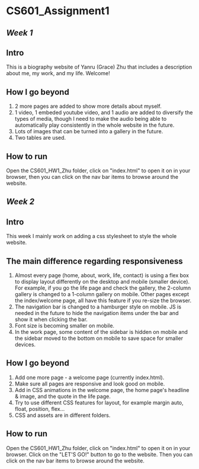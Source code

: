 # CS601_Assignment1
## *Week 1*
## Intro
This is a biography website of Yanru (Grace) Zhu that includes a description about me, my work, and my life. 
Welcome!

## How I go beyond
1. 2 more pages are added to show more details about myself.
2. 1 video, 1 embeded youtube video, and 1 audio are added to diversify the types of media, though I need to make the audio being able to automatically play consistently in the whole website in the future.
3. Lots of images that can be turned into a gallery in the future.
4. Two tables are used.

## How to run
Open the CS601_HW1_Zhu folder, click on "index.html" to open it on in your browser, then you can click on the nav bar items to browse around the website.

## *Week 2*
## Intro
This week I mainly work on adding a css stylesheet to style the whole website. 

## The main difference regarding responsiveness
1. Almost every page (home, about, work, life, contact) is using a flex box to display layout differently on the desktop and mobile (smaller device). For example, if you go the life page and check the gallery, the 2-column gallery is changed to a 1-column gallery on mobile. Other pages except the index/welcome page, all have this feature if you re-size the browser.
2. The navigation bar is changed to a hamburger style on mobile. JS is needed in the future to hide the navigation items under the bar and show it when clicking the bar.
3. Font size is becoming smaller on mobile.
4. In the work page, some content of the sidebar is hidden on mobile and the sidebar moved to the bottom on mobile to save space for smaller devices.

## How I go beyond
1. Add one more page - a welcome page (currently index.html).
2. Make sure all pages are responsive and look good on mobile.
3. Add in CSS animations in the welcome page, the home page's headline & image, and the quote in the life page.
4. Try to use different CSS features for layout, for example margin auto, float, position, flex...
5. CSS and assets are in different folders.


## How to run
Open the CS601_HW1_Zhu folder, click on "index.html" to open it on in your browser. Click on the "LET'S GO!" button to go to the website. Then you can click on the nav bar items to browse around the website.